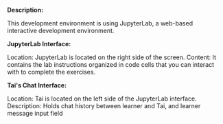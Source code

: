 **Description:**

This development environment is using JupyterLab, a web-based interactive development environment.

**JupyterLab Interface:**

Location: JupyterLab is located on the right side of the screen.
Content: It contains the lab instructions organized in code cells that you can interact with to complete the exercises.

**Tai's Chat Interface:**

Location: Tai is located on the left side of the JupyterLab interface.
Description: Holds chat history between learner and Tai, and learner message input field